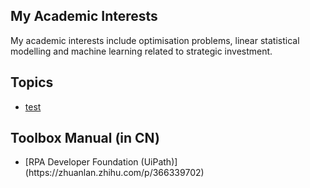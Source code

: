 ## My Academic Interests

My academic interests include optimisation problems, linear statistical modelling and machine learning related to strategic investment. 


## Topics

<nav> <!-- 本站统一的导航栏 -->
      <ul>
        <li><a href="test">test</a></li>
      </ul>
</nav>


## Toolbox Manual (in CN)

<nav> <!-- 本站统一的导航栏 -->
      <ul>
        <li>[RPA Developer Foundation (UiPath)](https://zhuanlan.zhihu.com/p/366339702)</li>
      </ul>
</nav>
